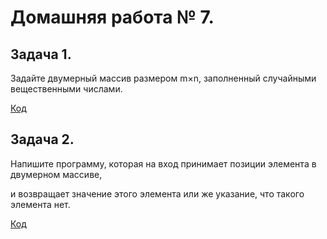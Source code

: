 # Домашняя работа № 7.

## Задача 1.

Задайте двумерный массив размером m×n, заполненный случайными вещественными числами.

[Код](Ex1_RandomMassive/Program.cs)


## Задача 2.

Напишите программу, которая на вход принимает позиции элемента в двумерном массиве, 

и возвращает значение этого элемента или же указание, что такого элемента нет.

[Код](Ex2_PositionMassive/Program.cs)

